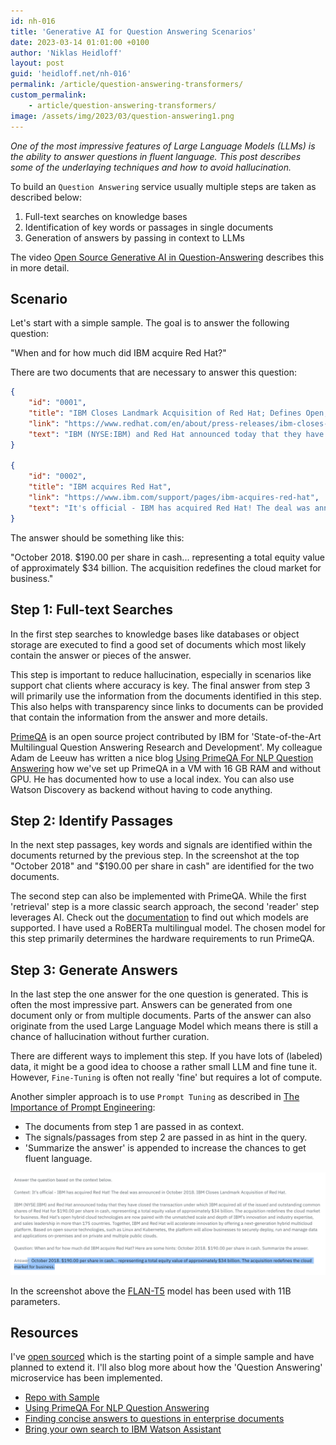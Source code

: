 ```yaml
---
id: nh-016
title: 'Generative AI for Question Answering Scenarios'
date: 2023-03-14 01:01:00 +0100
author: 'Niklas Heidloff'
layout: post
guid: 'heidloff.net/nh-016'
permalink: /article/question-answering-transformers/
custom_permalink:
    - article/question-answering-transformers/
image: /assets/img/2023/03/question-answering1.png
---
```


*One of the most impressive features of Large Language Models (LLMs) is the ability to answer questions in fluent language. This post describes some of the underlaying techniques and how to avoid hallucination.*

To build an `Question Answering` service usually multiple steps are taken as described below:

1. Full-text searches on knowledge bases
2. Identification of key words or passages in single documents
3. Generation of answers by passing in context to LLMs

The video [Open Source Generative AI in Question-Answering](https://www.youtube.com/watch?v=L8U-pm-vZ4c) describes this in more detail.


## Scenario

Let's start with a simple sample. The goal is to answer the following question:

"When and for how much did IBM acquire Red Hat?"

There are two documents that are necessary to answer this question:

```json
{
    "id": "0001",
    "title": "IBM Closes Landmark Acquisition of Red Hat; Defines Open, Hybrid Cloud Future",
    "link": "https://www.redhat.com/en/about/press-releases/ibm-closes-landmark-acquisition-red-hat-34-billion-defines-open-hybrid-cloud-future",
    "text": "IBM (NYSE:IBM) and Red Hat announced today that they have closed the transaction under which IBM acquired all of the issued and outstanding common shares of Red Hat for $190.00 per share in cash, representing a total equity value of approximately $34 billion. ..."
}

{
    "id": "0002",
    "title": "IBM acquires Red Hat",
    "link": "https://www.ibm.com/support/pages/ibm-acquires-red-hat",
    "text": "It's official - IBM has acquired Red Hat! The deal was announced in October 2018. IBM Closes Landmark Acquisition of Red Hat."
}
```

The answer should be something like this:

"October 2018. $190.00 per share in cash... representing a total equity value of approximately $34 billion. The acquisition redefines the cloud market for business."


## Step 1: Full-text Searches

In the first step searches to knowledge bases like databases or object storage are executed to find a good set of documents which most likely contain the answer or pieces of the answer.

This step is important to reduce hallucination, especially in scenarios like support chat clients where accuracy is key. The final answer from step 3 will primarily use the information from the documents identified in this step. This also helps with transparency since links to documents can be provided that contain the information from the answer and more details.

[PrimeQA](https://github.com/primeqa/primeqa) is an open source project contributed by IBM for 'State-of-the-Art Multilingual Question Answering Research and Development'. My colleague Adam de Leeuw has written a nice blog [Using PrimeQA For NLP Question Answering](https://www.deleeuw.me.uk/posts/Using-PrimeQA-For-NLP-Question-Answering/) how we've set up PrimeQA in a VM with 16 GB RAM and without GPU. He has documented how to use a local index. You can also use Watson Discovery as backend without having to code anything. 


## Step 2: Identify Passages

In the next step passages, key words and signals are identified within the documents returned by the previous step. In the screenshot at the top "October 2018" and "$190.00 per share in cash" are identified for the two documents.

The second step can also be implemented with PrimeQA. While the first 'retrieval' step is a more classic search approach, the second 'reader' step leverages AI. Check out the [documentation](https://github.com/primeqa/primeqa) to find out which models are supported. I have used a RoBERTa multilingual model. The chosen model for this step primarily determines the hardware requirements to run PrimeQA.


## Step 3: Generate Answers

In the last step the one answer for the one question is generated. This is often the most impressive part. Answers can be generated from one document only or from multiple documents. Parts of the answer can also originate from the used Large Language Model which means there is still a chance of hallucination without further curation.

There are different ways to implement this step. If you have lots of (labeled) data, it might be a good idea to choose a rather small LLM and fine tune it. However, `Fine-Tuning` is often not really 'fine' but requires a lot of compute.

Another simpler approach is to use `Prompt Tuning` as described in [The Importance of Prompt Engineering](https://heidloff.net/article/importance-of-prompt-engineering/):

* The documents from step 1 are passed in as context.
* The signals/passages from step 2 are passed in as hint in the query.
* 'Summarize the answer' is appended to increase the chances to get fluent language.

![image](/assets/img/2023/03/question-answering2.png)

In the screenshot above the [FLAN-T5](https://heidloff.net/article/running-llm-flan-t5-locally/) model has been used with 11B parameters.


## Resources

I've [open sourced](https://github.com/nheidloff/question-answering) which is the starting point of a simple sample and have planned to extend it. I'll also blog more about how the 'Question Answering' microservice has been implemented.

* [Repo with Sample](https://github.com/nheidloff/question-answering)
* [Using PrimeQA For NLP Question Answering](https://www.deleeuw.me.uk/posts/Using-PrimeQA-For-NLP-Question-Answering/)
* [Finding concise answers to questions in enterprise documents](https://medium.com/ibm-data-ai/finding-concise-answers-to-questions-in-enterprise-documents-53a865898dbd)
* [Bring your own search to IBM Watson Assistant](https://medium.com/ibm-watson/bring-your-own-search-to-ibm-watson-assistant-587e77410c98)